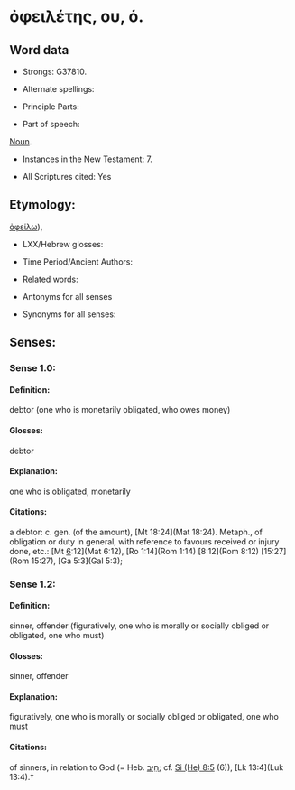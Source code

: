 # ὀφειλέτης, ου, ὁ.

<!-- Status: S2=NeedsReview -->
<!-- Lexica used for edits: BDAG, FFM, LN, A-S -->

## Word data

* Strongs: G37810.

* Alternate spellings:



* Principle Parts: 


* Part of speech: 

[Noun](http://ugg.readthedocs.io/en/latest/noun.html).

* Instances in the New Testament: 7.

* All Scriptures cited: Yes

## Etymology: 

[ὀφείλω]()),

* LXX/Hebrew glosses: 


* Time Period/Ancient Authors: 


* Related words: 

* Antonyms for all senses

* Synonyms for all senses: 


## Senses: 


### Sense  1.0: 

#### Definition: 

debtor (one who is monetarily obligated, who owes money)

#### Glosses: 

debtor

#### Explanation: 

one who is obligated, monetarily

#### Citations:

a debtor: c. gen. (of the amount), [Mt 18:24](Mat 18:24). Metaph., of obligation or duty in general, with reference to favours received or injury done, etc.: [Mt [6](Sir.8.6):12](Mat 6:12), [Ro 1:14](Rom 1:14) [8:12](Rom 8:12) [15:27](Rom 15:27), [Ga 5:3](Gal 5:3);


### Sense  1.2: 

#### Definition:
 
sinner, offender (figuratively, one who is morally or socially obliged or obligated, one who must)

#### Glosses: 

sinner, offender

#### Explanation: 

figuratively, one who is morally or socially obliged or obligated, one who must

#### Citations:

of sinners, in relation to God (= Heb. [חַיָּב](//en-uhl/????); cf. [Si (He) 8:5](Sir.8.5) (6)), [Lk 13:4](Luk 13:4).†